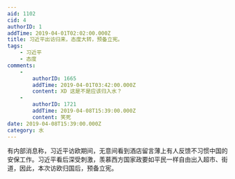 ```yaml
---
aid: 1102
cid: 4
authorID: 1
addTime: 2019-04-01T02:02:00.000Z
title: 习近平出访归来，态度大转，预备立宪。
tags:
    - 习近平
    - 态度
comments:
    -
        authorID: 1665
        addTime: 2019-04-01T03:42:00.000Z
        content: XD 这是不是应该归入水？
    -
        authorID: 1721
        addTime: 2019-04-08T15:39:00.000Z
        content: 笑死
date: 2019-04-08T15:39:00.000Z
category: 水
---
```


有内部消息称，习近平访欧期间，无意间看到酒店留言薄上有人反馈不习惯中国的安保工作。习近平看后深受刺激，羡慕西方国家政要如平民一样自由出入超市、街道，因此，本次访欧归国后，预备立宪。
